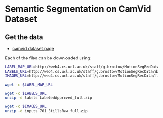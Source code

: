 # Semantic Segmentation on CamVid Dataset



## Get the data

- [camvid dataset page](http://web4.cs.ucl.ac.uk/staff/g.brostow/MotionSegRecData/)

Each of the files can be downloaded using:

```sh
LABEL_MAP_URL=http://web4.cs.ucl.ac.uk/staff/g.brostow/MotionSegRecData/data/label_colors.txt
LABELS_URL=http://web4.cs.ucl.ac.uk/staff/g.brostow/MotionSegRecData/data/LabeledApproved_full.zip
IMAGES_URL=http://web4.cs.ucl.ac.uk/staff/g.brostow/MotionSegRecData/files/701_StillsRaw_full.zip

wget -c $LABEL_MAP_URL

wget -c $LABELS_URL
unzip -d labels LabeledApproved_full.zip

wget -c $IMAGES_URL
unzip -d inputs 701_StillsRaw_full.zip
```
